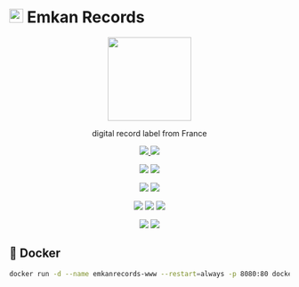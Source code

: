 # <img width=25 src="https://i.imgur.com/hDy0s9d.png"> Emkan Records

<p align=center>
    <a href="https://emkanrecords.com">
        <img width=150 src="https://i.imgur.com/hDy0s9d.png">
    </a>
</p>

<p align=center>
    digital record label from France
</p>

<p align=center>
    <a href="https://github.com/bamdadsabbagh/emkanrecords-www">
        <img src="https://img.shields.io/github/stars/bamdadsabbagh/emkanrecords-www?label=git">
    </a>
    <img src="https://img.shields.io/github/license/bamdadsabbagh/emkanrecords-www">
</p>

<p align=center>
    <img src="https://img.shields.io/github/languages/count/bamdadsabbagh/emkanrecords-www">
    <img src="https://img.shields.io/github/languages/top/bamdadsabbagh/emkanrecords-www">
</p>

<p align=center>
    <img src="https://img.shields.io/github/v/release/bamdadsabbagh/emkanrecords-www">
    <img src="https://api.codeclimate.com/v1/badges/d03ca633f0cac75c7520/maintainability">
</p>

<p align=center>
    <img src="https://img.shields.io/david/bamdadsabbagh/emkanrecords-www">
    <img src="https://img.shields.io/david/dev/bamdadsabbagh/emkanrecords-www">
    <img src="https://img.shields.io/snyk/vulnerabilities/github/bamdadsabbagh/emkanrecords-www">
</p>

<p align=center>
    <img src="https://img.shields.io/badge/ci-github--actions-yellowgreen">
    <img src="https://img.shields.io/badge/cd-docker-yellowgreen">
</p>

## 🐳 Docker

```bash
docker run -d --name emkanrecords-www --restart=always -p 8080:80 docker.pkg.github.com/bamdadsabbagh/emkanrecords-www/emkanrecords-www:latest
```
